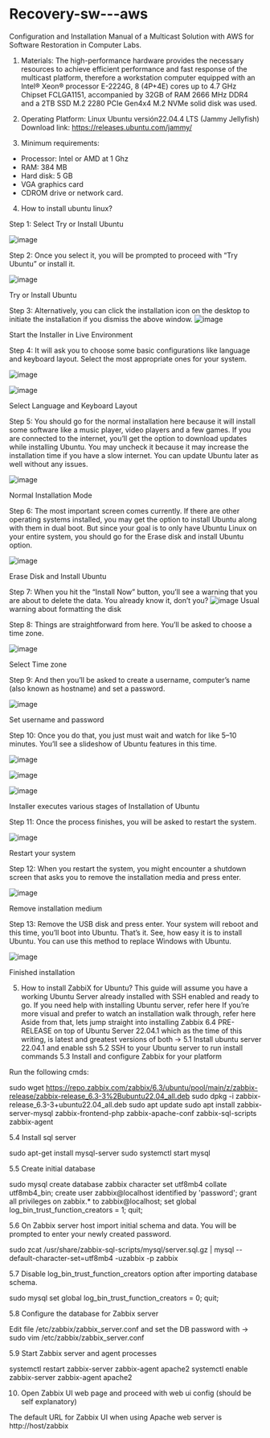 # Recovery-sw---aws
Configuration and Installation Manual of a Multicast Solution with AWS for Software Restoration in Computer Labs.

1. Materials:
The high-performance hardware provides the necessary resources to achieve efficient performance and fast response of the multicast platform, therefore a workstation computer equipped with an Intel® Xeon® processor E-2224G, 8 (4P+4E) cores up to 4.7 GHz Chipset FCLGA1151, accompanied by 32GB of RAM 2666 MHz DDR4 and a 2TB SSD M.2 2280 PCIe Gen4x4 M.2 NVMe solid disk was used.

2. Operating Platform:
Linux Ubuntu versión22.04.4 LTS (Jammy Jellyfish)
Download link: https://releases.ubuntu.com/jammy/

3. Minimum requirements:
* Processor: Intel or AMD at 1 Ghz
* RAM: 384 MB
* Hard disk: 5 GB
* VGA graphics card
* CDROM drive or network card.

4. How to install ubuntu linux?

Step 1: Select Try or Install Ubuntu

![image](https://github.com/CristhBrceP/Recovery-sw-aws/assets/171496937/26a79867-0ab7-4c70-9935-234905425c1d)

Step 2: Once you select it, you will be prompted to proceed with “Try Ubuntu” or install it.

![image](https://github.com/CristhBrceP/Recovery-sw-aws/assets/171496937/234cb2d9-b784-49b4-9a8e-b27aa7ed7afa)

Try or Install Ubuntu

Step 3: Alternatively, you can click the installation icon on the desktop to initiate the installation if you dismiss the above window.
![image](https://github.com/CristhBrceP/Recovery-sw-aws/assets/171496937/fe9a149f-3235-49ef-81f6-bc722286d4c4)

Start the Installer in Live Environment

Step 4: It will ask you to choose some basic configurations like language and keyboard layout. Select the most appropriate ones for your system.

![image](https://github.com/CristhBrceP/Recovery-sw-aws/assets/171496937/3d3e0b5c-b09a-4a0f-9cc9-59a7150395dd)

![image](https://github.com/CristhBrceP/Recovery-sw-aws/assets/171496937/18927a46-3a44-4d26-ae7c-f003b362950f)

Select Language and Keyboard Layout

Step 5: You should go for the normal installation here because it will install some software like a music player, video players and a few games.
If you are connected to the internet, you’ll get the option to download updates while installing Ubuntu. You may uncheck it because it may increase the installation time if you have a slow internet. You can update Ubuntu later as well without any issues.

![image](https://github.com/CristhBrceP/Recovery-sw-aws/assets/171496937/a979658e-e7e5-4e2c-9ad2-e819673fcf1f)

Normal Installation Mode

Step 6: The most important screen comes currently. If there are other operating systems installed, you may get the option to install Ubuntu along with them in dual boot.
But since your goal is to only have Ubuntu Linux on your entire system, you should go for the Erase disk and install Ubuntu option.

![image](https://github.com/CristhBrceP/Recovery-sw-aws/assets/171496937/f5ed0c92-2e0e-4467-8be0-d4632546be00)

Erase Disk and Install Ubuntu

Step 7: When you hit the “Install Now” button, you’ll see a warning that you are about to delete the data. You already know it, don’t you?
![image](https://github.com/CristhBrceP/Recovery-sw-aws/assets/171496937/72af27f4-cf3a-43a2-8a89-ba04e31470b9)
Usual warning about formatting the disk

Step 8: Things are straightforward from here. You’ll be asked to choose a time zone.

![image](https://github.com/CristhBrceP/Recovery-sw-aws/assets/171496937/ba225e74-ef1e-4dd0-96cd-267572c525f1)

Select Time zone

Step 9: And then you’ll be asked to create a username, computer’s name (also known as hostname) and set a password.

![image](https://github.com/CristhBrceP/Recovery-sw-aws/assets/171496937/4cb61374-6967-4f41-b542-226fa58ddc58)

Set username and password

Step 10: Once you do that, you just must wait and watch for like 5–10 minutes. You’ll see a slideshow of Ubuntu features in this time.

![image](https://github.com/CristhBrceP/Recovery-sw-aws/assets/171496937/cb02ca00-518c-4ef9-940f-e9aa683e9cf1)

![image](https://github.com/CristhBrceP/Recovery-sw-aws/assets/171496937/9f6f68e1-0c1a-4968-a2d7-23cfe4708f15)

![image](https://github.com/CristhBrceP/Recovery-sw-aws/assets/171496937/37eac7d3-9885-4f2a-9fda-4cddaa1b44ca)

Installer executes various stages of Installation of Ubuntu

Step 11: Once the process finishes, you will be asked to restart the system.

![image](https://github.com/CristhBrceP/Recovery-sw-aws/assets/171496937/3f6950c2-2d6f-4342-adfd-c7168932264b)

Restart your system

Step 12: When you restart the system, you might encounter a shutdown screen that asks you to remove the installation media and press enter.

![image](https://github.com/CristhBrceP/Recovery-sw-aws/assets/171496937/f88a4bfb-c8f7-4916-a46d-45abbeb9166b)

Remove installation medium

Step 13: Remove the USB disk and press enter. Your system will reboot and this time, you’ll boot into Ubuntu.
That’s it. See, how easy it is to install Ubuntu. You can use this method to replace Windows with Ubuntu.

![image](https://github.com/CristhBrceP/Recovery-sw-aws/assets/171496937/ceda4f1b-42ea-4b67-95fb-f163a9adf958)

Finished installation

5. How to install ZabbiX for Ubuntu?
This guide will assume you have a working Ubuntu Server already installed with SSH enabled and ready to go. If you need help with installing Ubuntu server, refer here
If you’re more visual and prefer to watch an installation walk through, refer here
Aside from that, lets jump straight into installing Zabbix 6.4 PRE-RELEASE on top of Ubuntu Server 22.04.1 which as  the time of this writing, is latest and greatest versions of both ->
  5.1 Install ubuntu server 22.04.1 and enable ssh
  5.2 SSH to your Ubuntu server to run install commands
  5.3 Install and configure Zabbix for your platform

Run the following cmds:

sudo wget https://repo.zabbix.com/zabbix/6.3/ubuntu/pool/main/z/zabbix-release/zabbix-release_6.3-3%2Bubuntu22.04_all.deb
sudo dpkg -i zabbix-release_6.3-3+ubuntu22.04_all.deb
sudo apt update 
sudo apt install zabbix-server-mysql zabbix-frontend-php zabbix-apache-conf zabbix-sql-scripts zabbix-agent

5.4 Install sql server

sudo apt-get install mysql-server
sudo systemctl start mysql

5.5 Create initial database

sudo mysql
create database zabbix character set utf8mb4 collate utf8mb4_bin;
create user zabbix@localhost identified by 'password';
grant all privileges on zabbix.* to zabbix@localhost;
set global log_bin_trust_function_creators = 1;
quit;

5.6 On Zabbix server host import initial schema and data. You will be prompted to enter your newly created password.

sudo zcat /usr/share/zabbix-sql-scripts/mysql/server.sql.gz | mysql --default-character-set=utf8mb4 -uzabbix -p zabbix

5.7 Disable log_bin_trust_function_creators option after importing database schema.

sudo mysql
set global log_bin_trust_function_creators = 0;
quit;

5.8 Configure the database for Zabbix server

Edit file /etc/zabbix/zabbix_server.conf and set the DB password with ->
sudo vim /etc/zabbix/zabbix_server.conf

5.9 Start Zabbix server and agent processes

systemctl restart zabbix-server zabbix-agent apache2
systemctl enable zabbix-server zabbix-agent apache2

10. Open Zabbix UI web page and proceed with web ui config (should be self explanatory)

The default URL for Zabbix UI when using Apache web server is http://host/zabbix
